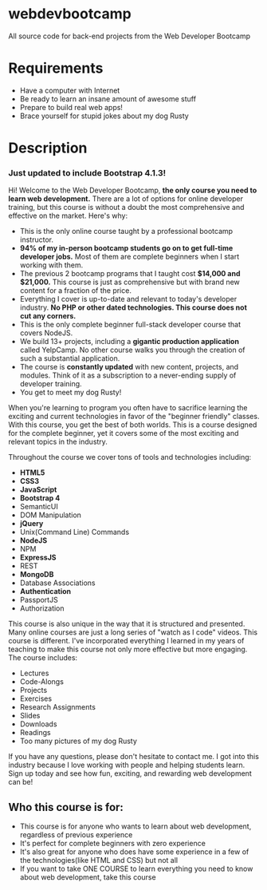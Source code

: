 # webdevbootcamp
All source code for back-end projects from the Web Developer Bootcamp

# Requirements
<ul>
<li>Have a computer with Internet</li>
<li>Be ready to learn an insane amount of awesome stuff</li>
<li>Prepare to build real web apps!</li>
<li>
Brace yourself for stupid jokes about my dog Rusty</li>

</ul>

<h1>Description</h1>

<h3>Just updated to include Bootstrap 4.1.3!</h3>

<p>Hi! Welcome to the Web Developer Bootcamp, <strong>the only course you need to learn web development.</strong> There are a lot of options for online developer training, but this course is without a doubt the most comprehensive and effective on the market.  Here's why:</p>

<ul>
<li>This is the only online course taught by a professional bootcamp instructor.</li>
<li><strong>94% of my in-person bootcamp students go on to get full-time developer jobs.</strong> Most of them are complete beginners when I start working with them.</li>
<li>The previous 2 bootcamp programs that I taught cost <strong>$14,000 and $21,000.</strong>  This course is just as comprehensive but with brand new content for a fraction of the price.</li>
<li>Everything I cover is up-to-date and relevant to today's developer industry. <strong>No PHP or other dated technologies. This course does not cut any corners.</strong></li>
<li>This is the only complete beginner full-stack developer course that covers NodeJS.</li>
<li>We build 13+ projects, including a <strong>gigantic production application</strong> called YelpCamp. No other course walks you through the creation of such a substantial application.</li>
<li>The course is <strong>constantly updated</strong> with new content, projects, and modules.  Think of it as a subscription to a never-ending supply of developer training.</li>
<li>You get to meet my dog Rusty!</li>

</ul>

<p>When you're learning to program you often have to sacrifice learning the exciting and current technologies in favor of the "beginner friendly" classes.  With this course, you get the best of both worlds.  This is a course designed for the complete beginner, yet it covers some of the most exciting and relevant topics in the industry.</p>

<p>Throughout the course we cover tons of tools and technologies including:</p>

<ul>
<li><strong>HTML5</strong></li>
<li><strong>CSS3</strong></li>
<li><strong>JavaScript</strong></li>
<li><strong>Bootstrap 4</strong></li>
<li>SemanticUI</li>
<li>DOM Manipulation</li>
<li><strong>jQuery</strong></li>
<li>Unix(Command Line) Commands</li>
<li><strong>NodeJS</strong></li>
<li>NPM</li>
<li><strong>ExpressJS</strong></li>
<li>REST</li>
<li><strong>MongoDB</strong></li>
<li>Database Associations</li>
<li><strong>Authentication</strong></li>
<li>PassportJS</li>
<li>Authorization</li>
</ul>

<p>This course is also unique in the way that it is structured and presented. Many online courses are just a long series of "watch as I code" videos.  This course is different. I've incorporated everything I learned in my years of teaching to make this course not only more effective but more engaging. The course includes:</p>

<ul>
<li>Lectures</li>
<li>Code-Alongs</li>
<li>Projects</li>
<li>Exercises</li>
<li>Research Assignments</li>
<li>Slides</li>
<li>Downloads</li>
<li>Readings</li>
<li>Too many pictures of my dog Rusty</li>
</ul>

<p>If you have any questions, please don't hesitate to contact me.  I got into this industry because I love working with people and helping students learn.  Sign up today and see how fun, exciting, and rewarding web development can be!
</p>

<h2>Who this course is for:</h2>

<ul>
<li>This course is for anyone who wants to learn about web development, regardless of previous experience</li>
<li>It's perfect for complete beginners with zero experience</li>
<li>It's also great for anyone who does have some experience in a few of the technologies(like HTML and CSS) but not all</li>
<li>If you want to take ONE COURSE to learn everything you need to know about web development, take this course</li>
</ul>
